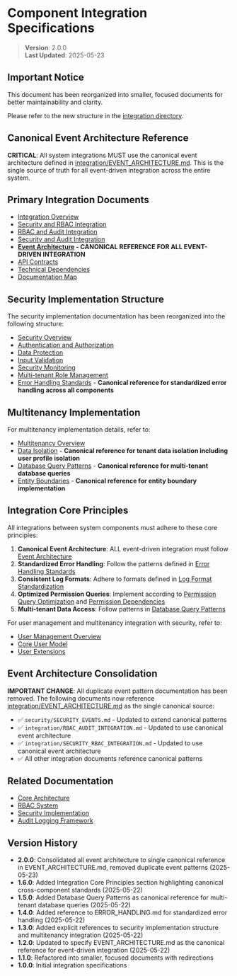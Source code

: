 
# Component Integration Specifications

> **Version**: 2.0.0  
> **Last Updated**: 2025-05-23

## Important Notice

This document has been reorganized into smaller, focused documents for better maintainability and clarity.

Please refer to the new structure in the [integration directory](integration/README.md).

## Canonical Event Architecture Reference

**CRITICAL**: All system integrations MUST use the canonical event architecture defined in [integration/EVENT_ARCHITECTURE.md](integration/EVENT_ARCHITECTURE.md). This is the single source of truth for all event-driven integration across the entire system.

## Primary Integration Documents

- [Integration Overview](integration/OVERVIEW.md)
- [Security and RBAC Integration](integration/SECURITY_RBAC_INTEGRATION.md)
- [RBAC and Audit Integration](integration/RBAC_AUDIT_INTEGRATION.md)
- [Security and Audit Integration](integration/SECURITY_AUDIT_INTEGRATION.md)
- **[Event Architecture](integration/EVENT_ARCHITECTURE.md) - CANONICAL REFERENCE FOR ALL EVENT-DRIVEN INTEGRATION**
- [API Contracts](integration/API_CONTRACTS.md)
- [Technical Dependencies](integration/TECHNICAL_DEPENDENCIES.md)
- [Documentation Map](integration/DOCUMENTATION_MAP.md)

## Security Implementation Structure

The security implementation documentation has been reorganized into the following structure:

- [Security Overview](security/OVERVIEW.md)
- [Authentication and Authorization](security/AUTH_SYSTEM.md)
- [Data Protection](security/DATA_PROTECTION.md)
- [Input Validation](security/INPUT_VALIDATION.md)
- [Security Monitoring](security/SECURITY_MONITORING.md)
- [Multi-tenant Role Management](security/MULTI_TENANT_ROLES.md)
- [Error Handling Standards](security/ERROR_HANDLING.md) - **Canonical reference for standardized error handling across all components**

## Multitenancy Implementation

For multitenancy implementation details, refer to:

- [Multitenancy Overview](multitenancy/README.md)
- [Data Isolation](multitenancy/DATA_ISOLATION.md) - **Canonical reference for tenant data isolation including user profile isolation**
- [Database Query Patterns](multitenancy/DATABASE_QUERY_PATTERNS.md) - **Canonical reference for multi-tenant database queries**
- [Entity Boundaries](rbac/ENTITY_BOUNDARIES.md) - **Canonical reference for entity boundary implementation**

## Integration Core Principles

All integrations between system components must adhere to these core principles:

1. **Canonical Event Architecture**: ALL event-driven integration must follow [Event Architecture](integration/EVENT_ARCHITECTURE.md)
2. **Standardized Error Handling**: Follow the patterns defined in [Error Handling Standards](security/ERROR_HANDLING.md)
3. **Consistent Log Formats**: Adhere to formats defined in [Log Format Standardization](audit/LOG_FORMAT_STANDARDIZATION.md)
4. **Optimized Permission Queries**: Implement according to [Permission Query Optimization](rbac/PERMISSION_QUERY_OPTIMIZATION.md) and [Permission Dependencies](rbac/PERMISSION_DEPENDENCIES.md)
5. **Multi-tenant Data Access**: Follow patterns in [Database Query Patterns](multitenancy/DATABASE_QUERY_PATTERNS.md)

For user management and multitenancy integration with security, refer to:
- [User Management Overview](user-management/README.md)
- [Core User Model](user-management/CORE_USER_MODEL.md)
- [User Extensions](user-management/USER_EXTENSIONS.md)

## Event Architecture Consolidation

**IMPORTANT CHANGE**: All duplicate event pattern documentation has been removed. The following documents now reference [integration/EVENT_ARCHITECTURE.md](integration/EVENT_ARCHITECTURE.md) as the single canonical source:

- ✅ `security/SECURITY_EVENTS.md` - Updated to extend canonical patterns
- ✅ `integration/RBAC_AUDIT_INTEGRATION.md` - Updated to use canonical event architecture
- ✅ `integration/SECURITY_RBAC_INTEGRATION.md` - Updated to use canonical event architecture
- ✅ All other integration documents reference canonical patterns

## Related Documentation

- [Core Architecture](CORE_ARCHITECTURE.md)
- [RBAC System](rbac/README.md)
- [Security Implementation](security/README.md)
- [Audit Logging Framework](audit/README.md)

## Version History

- **2.0.0**: Consolidated all event architecture to single canonical reference in EVENT_ARCHITECTURE.md, removed duplicate event patterns (2025-05-23)
- **1.6.0**: Added Integration Core Principles section highlighting canonical cross-component standards (2025-05-22)
- **1.5.0**: Added Database Query Patterns as canonical reference for multi-tenant database queries (2025-05-22)
- **1.4.0**: Added reference to ERROR_HANDLING.md for standardized error handling (2025-05-22)
- **1.3.0**: Added explicit references to security implementation structure and multitenancy integration (2025-05-22)
- **1.2.0**: Updated to specify EVENT_ARCHITECTURE.md as the canonical reference for event-driven integration (2025-05-22)
- **1.1.0**: Refactored into smaller, focused documents with redirections
- **1.0.0**: Initial integration specifications
